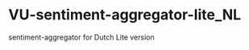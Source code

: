VU-sentiment-aggregator-lite_NL
===============================

sentiment-aggregator for Dutch Lite version